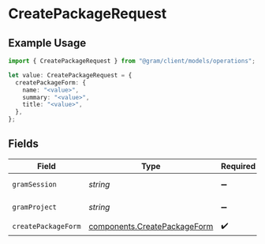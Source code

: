 # CreatePackageRequest

## Example Usage

```typescript
import { CreatePackageRequest } from "@gram/client/models/operations";

let value: CreatePackageRequest = {
  createPackageForm: {
    name: "<value>",
    summary: "<value>",
    title: "<value>",
  },
};
```

## Fields

| Field                                                                        | Type                                                                         | Required                                                                     | Description                                                                  |
| ---------------------------------------------------------------------------- | ---------------------------------------------------------------------------- | ---------------------------------------------------------------------------- | ---------------------------------------------------------------------------- |
| `gramSession`                                                                | *string*                                                                     | :heavy_minus_sign:                                                           | Session header                                                               |
| `gramProject`                                                                | *string*                                                                     | :heavy_minus_sign:                                                           | project header                                                               |
| `createPackageForm`                                                          | [components.CreatePackageForm](../../models/components/createpackageform.md) | :heavy_check_mark:                                                           | N/A                                                                          |
